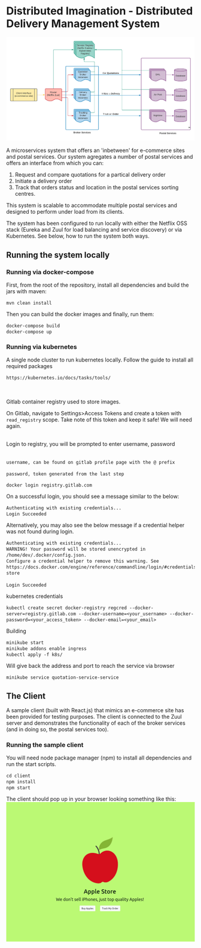 # Distributed Imagination - Distributed Delivery Management System

![Diagram of System Architechture](./system-diagram.png)

A microservices system that offers an 'inbetween' for e-commerce sites and postal services. Our system agregates a number of postal services and offers an interface from which you can:

1. Request and compare quotations for a partical delivery order 
2. Initiate a delivery order
3. Track that orders status and location in the postal services sorting centres.

This system is scalable to accommodate multiple postal services and designed to perform under load from its clients.

The system has been configured to run locally with either the Netflix OSS stack (Eureka and Zuul for load balancing and service discovery) or via Kubernetes. See below, how to run the system both ways.

## Running the system locally

### Running via docker-compose

First, from the root of the repository, install all dependencies and build the jars with maven:
```
mvn clean install
```

Then you can build the docker images and finally, run them:
```
docker-compose build
docker-compose up
```

### Running via kubernetes
A single node cluster to run kubernetes locally. Follow the guide to install all required packages
```
https://kubernetes.io/docs/tasks/tools/
```


<br>
<br>
Gitlab container registry used to store images.


On Gitlab, navigate to Settings>Access Tokens and create a token with `read_registry` scope.
Take note of this token and keep it safe! We will need again.


<br>
Login to registry, you will be prompted to enter username, password 
<br>
<br>

`username, can be found on gitlab profile page with the @ prefix`

`password, token generated from the last step`

```
docker login registry.gitlab.com
```

On a successful login, you should see a message similar to the below:
```
Authenticating with existing credentials...
Login Succeeded
```

Alternatively, you may also see the below message 
if a credential helper was not found during login.

```
Authenticating with existing credentials...
WARNING! Your password will be stored unencrypted in /home/dev/.docker/config.json.
Configure a credential helper to remove this warning. See
https://docs.docker.com/engine/reference/commandline/login/#credentials-store

Login Succeeded
```



kubernetes credentials
```
kubectl create secret docker-registry regcred --docker-server=registry.gitlab.com --docker-username=<your_username> --docker-password=<your_access_token> --docker-email=<your_email>
```


Building

```
minikube start
minikube addons enable ingress
kubectl apply -f k8s/
```

Will give back the address and port to reach the service via browser
```
minikube service quotation-service-service
```

## The Client

A sample client (built with React.js) that mimics an e-commerce site has been provided for testing purposes. The client is connected to the Zuul server and demonstrates the functionality of each of the broker services (and in doing so, the postal services too).

### Running the sample client

You will need node package manager (npm) to install all dependencies and run the start scripts.

```
cd client
npm install
npm start
```
The client should pop up in your browser looking something like this:
![Apple Store Front Page](apple-store-front-page.jpg)